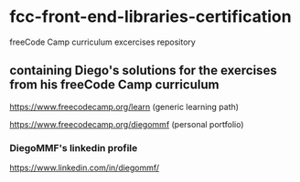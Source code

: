 # fcc-front-end-libraries-certification
freeCode Camp curriculum excercises repository

## containing Diego's solutions for the exercises from his freeCode Camp curriculum

https://www.freecodecamp.org/learn (generic learning path)

https://www.freecodecamp.org/diegommf (personal portfolio)

### DiegoMMF's linkedin profile
https://www.linkedin.com/in/diegommf/